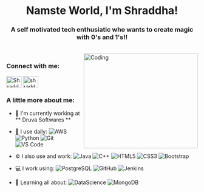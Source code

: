 
<h1 align="center"> Namste World, I'm Shraddha! </h1>
<h3 align="center"> A self motivated tech enthusiatic who wants to create magic with 0's and 1's!!</h3>

 <br>

<img align="right" alt="Coding" height="250" width="300" src="https://cdn.dribbble.com/users/2646423/screenshots/5507196/computer.gif" style ="vertical-align:bottom">

<h3 align="left">Connect with me:</h3>
<p align="left">
<a href="https://www.linkedin.com/in/shraddha-pande" target="blank"><img align="center" src="https://cdn.jsdelivr.net/npm/simple-icons@3.0.1/icons/linkedin.svg" alt="Shraddha" height="30" width="40" /></a>
<a href= "mailto: shraddha.p.pande@gmail.com" target="blank"><img align="center" src="https://cdn.jsdelivr.net/npm/simple-icons@3.0.1/icons/gmail.svg" alt="shraddha.p.pande" height="30" width="40" /></a>
</p>

<h3 align="left"> A little more about me: </h3>
 
- 🏢 I'm currently working at ** Druva Softwares **
- 🚀 I use daily:
  ![AWS](https://img.shields.io/badge/-JavaScript-black?style=plastic&logo=aws)
  ![Python](https://img.shields.io/badge/-Python-8fcfd1?style=plastic&logo=Python)
  ![Git](https://img.shields.io/badge/-Git-black?style=plastic&logo=git)
  ![VS Code](https://img.shields.io/badge/-VS%20Code-007ACC?style=plastic&logo=visual-studio-code)

- ⚙️ I also use and work: ![Java](https://img.shields.io/badge/-java-3f4441?style=plastic&logo=java) ![C++](https://img.shields.io/badge/-C++-00599C?style=plastic&logo=c)
  ![HTML5](https://img.shields.io/badge/-HTML5-E34F26?style=plastic&logo=html5&logoColor=white)
  ![CSS3](https://img.shields.io/badge/-CSS3-1572B6?style=plastic&logo=css3)
  ![Bootstrap](https://img.shields.io/badge/-Bootstrap-563D7C?style=plastic&logo=bootstrap)
  
 - 💻 I work using:
  ![PostgreSQL](https://img.shields.io/badge/-PostgreSQL-336791?style=plastic&logo=postgresql)
  ![GitHub](https://img.shields.io/badge/-GitHub-181717?style=plastic&logo=github)
  ![Jenkins](https://img.shields.io/badge/-Jenkins-black?style=plastic&logo=jenkins)
  
- 🌱 Learning all about:
  ![DataScience](https://img.shields.io/badge/-DataScience-E10098?style=plastic&logo=DataScience)
  ![MongoDB](https://img.shields.io/badge/-MongoDB-black?style=plastic&logo=mongodb)
